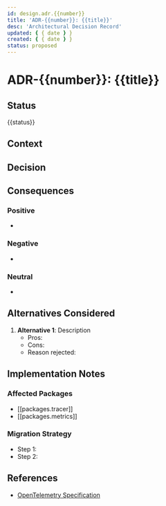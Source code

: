 ```yaml
---
id: design.adr.{{number}}
title: 'ADR-{{number}}: {{title}}'
desc: 'Architectural Decision Record'
updated: { { date } }
created: { { date } }
status: proposed
---
```


# ADR-{{number}}: {{title}}

## Status

{{status}}

## Context

<!-- What is the issue that we're seeing that is motivating this decision or change? -->

## Decision

<!-- What is the change that we're proposing and/or doing? -->

## Consequences

<!-- What becomes easier or more difficult to do because of this change? -->

### Positive

-

### Negative

-

### Neutral

-

## Alternatives Considered

<!-- What other options were evaluated? -->

1. **Alternative 1**: Description
   - Pros:
   - Cons:
   - Reason rejected:

## Implementation Notes

<!-- How will this be implemented? -->

### Affected Packages

- [[packages.tracer]]
- [[packages.metrics]]

### Migration Strategy

- Step 1:
- Step 2:

## References

- [OpenTelemetry Specification](https://opentelemetry.io/docs/specs/)
